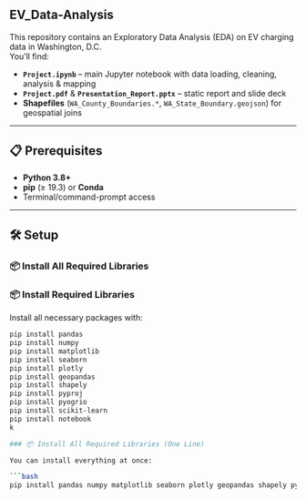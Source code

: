 ## EV_Data-Analysis

This repository contains an Exploratory Data Analysis (EDA) on EV charging data in Washington, D.C.  
You’ll find:

- **`Project.ipynb`** – main Jupyter notebook with data loading, cleaning, analysis & mapping  
- **`Project.pdf`** & **`Presentation_Report.pptx`** – static report and slide deck  
- **Shapefiles** (`WA_County_Boundaries.*`, `WA_State_Boundary.geojson`) for geospatial joins  

---

## 📋 Prerequisites

- **Python 3.8+**  
- **pip** (≥ 19.3) or **Conda**  
- Terminal/command-prompt access  

---

## 🛠️ Setup

### 📦 Install All Required Libraries

### 📦 Install Required Libraries

Install all necessary packages with:

```bash
pip install pandas
pip install numpy
pip install matplotlib
pip install seaborn
pip install plotly
pip install geopandas
pip install shapely
pip install pyproj
pip install pyogrio
pip install scikit-learn
pip install notebook
k

### 📦 Install All Required Libraries (One Line)

You can install everything at once:

```bash
pip install pandas numpy matplotlib seaborn plotly geopandas shapely pyproj pyogrio scikit-learn notebook



